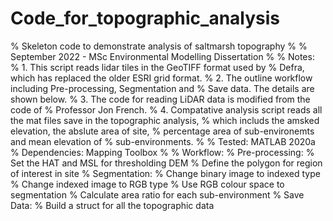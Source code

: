 # Code_for_topographic_analysis
% Skeleton code to demonstrate analysis of saltmarsh topography
% 
% September 2022 - MSc Environmental Modelling Dissertation
%
% Notes:
% 1. This script reads lidar tiles in the GeoTIFF format used by
%    Defra, which has replaced the older ESRI grid format.
% 2. The outline workflow including Pre-processing, Segmentation and 
%    Save data. The details are shown below.
% 3. The code for reading LiDAR data is modified from the code of 
%    Professor Jon French.
% 4. Compatative analysis script reads all the mat files save in the topographic analysis,
%    which includs the amsked elevation, the abslute area of site, 
%    percentage area of sub-environemts and mean elevation of
%    sub-environments.
%
% Tested:       MATLAB 2020a
% Dependencies: Mapping Toolbox
%
% Workflow:
% Pre-processing: 
%   Set the HAT and MSL for thresholding DEM
%   Define the polygon for region of interest in site
% Segmentation:
%   Change binary image to indexed type
%   Change indexed image to RGB type
%   Use RGB colour space to segmentation
%   Calculate area ratio for each sub-environment
% Save Data:
%   Build a struct for all the topographic data
